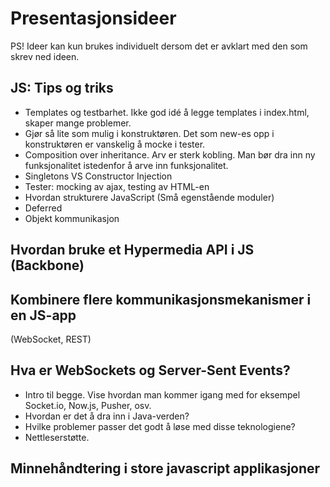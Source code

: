 Presentasjonsideer
==================

PS! Ideer kan kun brukes individuelt dersom det er avklart med den som skrev ned ideen.

JS: Tips og triks
-----------------

* Templates og testbarhet. Ikke god idé å legge templates i index.html, skaper mange problemer.
* Gjør så lite som mulig i konstruktøren. Det som new-es opp i konstruktøren er vanskelig å mocke i tester.
* Composition over inheritance. Arv er sterk kobling. Man bør dra inn ny funksjonalitet istedenfor å arve inn funksjonalitet.
* Singletons VS Constructor Injection
* Tester: mocking av ajax, testing av HTML-en
* Hvordan strukturere JavaScript (Små egenstående moduler)
* Deferred
* Objekt kommunikasjon

Hvordan bruke et Hypermedia API i JS (Backbone)
----------------------------------------------

Kombinere flere kommunikasjonsmekanismer i en JS-app
----------------------------------------------------

(WebSocket, REST)

Hva er WebSockets og Server-Sent Events?
----------------------------------------

* Intro til begge. Vise hvordan man kommer igang med for eksempel Socket.io, Now.js, Pusher, osv.
* Hvordan er det å dra inn i Java-verden?
* Hvilke problemer passer det godt å løse med disse teknologiene?
* Nettleserstøtte.


Minnehåndtering i store javascript applikasjoner
----------------------------------------